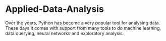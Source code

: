 # Applied-Data-Analysis

Over the years, Python has become a very popular tool for analysing data. These days it comes with support from many tools to do machine learning, data querying, neural networks and exploratory analysis.

